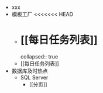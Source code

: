 - xxx
- 模板工厂
  <<<<<<< HEAD
	- [[每日任务列表]]
	  =======
	    collapsed:: true
	- [[每日任务列表]]
- 数据库及时热点
	- SQL Server
		- [[分页]]